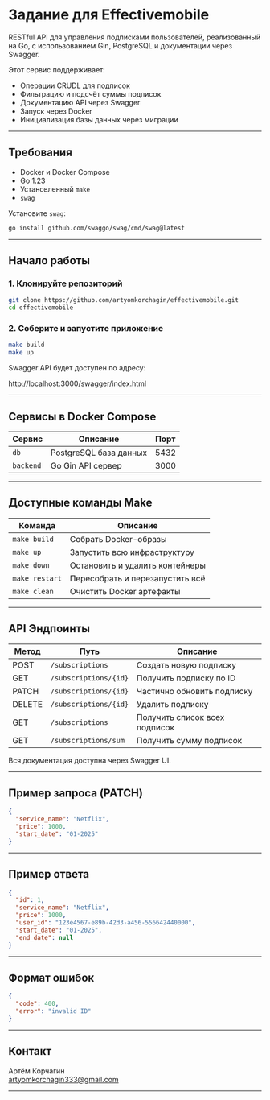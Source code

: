 # Задание для Effectivemobile

RESTful API для управления подписками пользователей, реализованный на Go, с использованием Gin, PostgreSQL и документации через Swagger.

Этот сервис поддерживает:
- Операции CRUDL для подписок
- Фильтрацию и подсчёт суммы подписок
- Документацию API через Swagger
- Запуск через Docker
- Инициализация базы данных через миграции

---

## Требования

- Docker и Docker Compose
- Go 1.23
- Установленный `make`
- `swag`

Установите `swag`:

```bash
go install github.com/swaggo/swag/cmd/swag@latest
```

---

## Начало работы

### 1. Клонируйте репозиторий

```bash
git clone https://github.com/artyomkorchagin/effectivemobile.git 
cd effectivemobile
```

### 2. Соберите и запустите приложение

```bash
make build
make up
```

Swagger API будет доступен по адресу:

http://localhost:3000/swagger/index.html

---

## Сервисы в Docker Compose

| Сервис     | Описание                          | Порт      |
|------------|-----------------------------------|-----------|
| `db`       | PostgreSQL база данных            | 5432      |
| `backend`      | Go Gin API сервер                 | 3000      |

---

## Доступные команды Make

| Команда       | Описание                           |
|----------------|------------------------------------|
| `make build`   | Собрать Docker-образы              |
| `make up`      | Запустить всю инфраструктуру       |
| `make down`    | Остановить и удалить контейнеры    |
| `make restart` | Пересобрать и перезапустить всё    |
| `make clean`   | Очистить Docker артефакты          |

---

## API Эндпоинты

| Метод  | Путь                      | Описание                         |
|--------|---------------------------|----------------------------------|
| POST   | `/subscriptions`          | Создать новую подписку           |
| GET    | `/subscriptions/{id}`     | Получить подписку по ID          |
| PATCH  | `/subscriptions/{id}`     | Частично обновить подписку       |
| DELETE | `/subscriptions/{id}`     | Удалить подписку                 |
| GET    | `/subscriptions`          | Получить список всех подписок    |
| GET    | `/subscriptions/sum`      | Получить сумму подписок          |

Вся документация доступна через Swagger UI.

---

## Пример запроса (PATCH)

```json
{
  "service_name": "Netflix",
  "price": 1000,
  "start_date": "01-2025"
}
```

---

## Пример ответа

```json
{
  "id": 1,
  "service_name": "Netflix",
  "price": 1000,
  "user_id": "123e4567-e89b-42d3-a456-556642440000",
  "start_date": "01-2025",
  "end_date": null
}
```

---

## Формат ошибок

```json
{
  "code": 400,
  "error": "invalid ID"
}
```

---

## Контакт

Артём Корчагин  
artyomkorchagin333@gmail.com

--- 